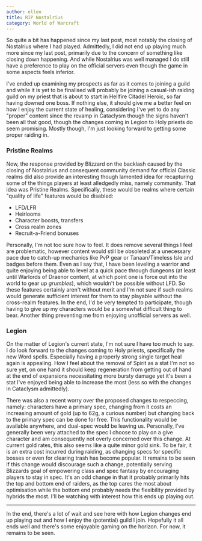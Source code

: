```yaml
---
author: ellen
title: RIP Nostalrius
category: World of Warcraft
---
```

So quite a bit has happened since my last post, most notably the closing of Nostalrius where I had played. Admittedly, I did not end up playing much more since my last post, primarily due to the concern of something like closing down happening. And while Nostalrius was well managed I do still have a preference to play on the official servers even though the game in some aspects feels inferior.

I've ended up examining my prospects as far as it comes to joining a guild and while it is yet to be finalised will probably be joining a casual-ish raiding guild on my priest that is about to start in Hellfire Citadel Heroic, so far having downed one boss. If nothing else, it should give me a better feel on how I enjoy the current state of healing, considering I've yet to do any "proper" content since the revamp in Cataclysm though the signs haven't been all that good, though the changes coming in Legion to Holy priests do seem promising. Mostly though, I'm just looking forward to getting some proper raiding in.

### Pristine Realms
Now, the response provided by Blizzard on the backlash caused by the closing of Nostalrius and consequent community demand for official Classic realms did also provide an interesting though lamented idea for recapturing some of the things players at least alledgedly miss, namely community. That idea was Pristine Realms. Specifically, these would be realms where certain "quality of life" features would be disabled:

 * LFD/LFR
 * Heirlooms
 * Character boosts, transfers
 * Cross realm zones
 * Recruit-a-Friend bonuses

Personally, I'm not too sure how to feel. It does remove several things I feel are problematic, however content would still be obsoleted at a unecessary pace due to catch-up mechanics like PvP gear or Tanaan/Timeless Isle and badges before them. Even as I say that, I have been leveling a warrior and quite enjoying being able to level at a quick pace through dungeons (at least until Warlords of Draenor content, at which point one is force out into the world to gear up *grumbles*), which wouldn't be possible without LFD. So these features certainly aren't without merit and I'm not sure if such realms would generate sufficient interest for them to stay playable without the cross-realm features. In the end, I'd be very tempted to participate, though having to give up my characters would be a somewhat difficult thing to bear. Another thing preventing me from enjoying unofficial servers as well.

### Legion
On the matter of Legion's current state, I'm not sure I have too much to say. I do look forward to the changes coming to Holy priests, specifically the new Word spells. Especially having a properly strong single target heal again is appealing. How I feel about the removal of Spirit as a stat I'm not so sure yet, on one hand it should keep regeneration from getting out of hand at the end of expansions necessitating more bursty damage yet it's been a stat I've enjoyed being able to increase the most (less so with the changes in Cataclysm admittedly).

There was also a recent worry over the proposed changes to respeccing, namely: characters have a primary spec, changing from it costs an increasing amount of gold (up to 62g, a curious number) but changing back to the primary spec can be done for free. This functionality would be available anywhere, and dual-spec would be leaving us. Personally, I've generally been very attached to the spec I choose to play on a give character and am consequently not overly concerned over this change. At current gold rates, this also seems like a quite minor gold sink. To be fair, it is an extra cost incurred during raiding, as changing specs for specific bosses or even for clearing trash has become popular. It remains to be seen if this change would discourage such a change, potentially serving Blizzards goal of empowering class and spec fantasy by encouraging players to stay in spec. It's an odd change in that it probably primarily hits the top and bottom end of raiders, as the top cares the most about optimisation while the bottom end probably needs the flexibility provided by hybrids the most. I'll be watching with interest how this ends up playing out.

---

In the end, there's a lot of wait and see here with how Legion changes end up playing out and how I enjoy the (potential) guild I join. Hopefully it all ends well and there's some enjoyable gaming on the horizon. For now, it remains to be seen.
